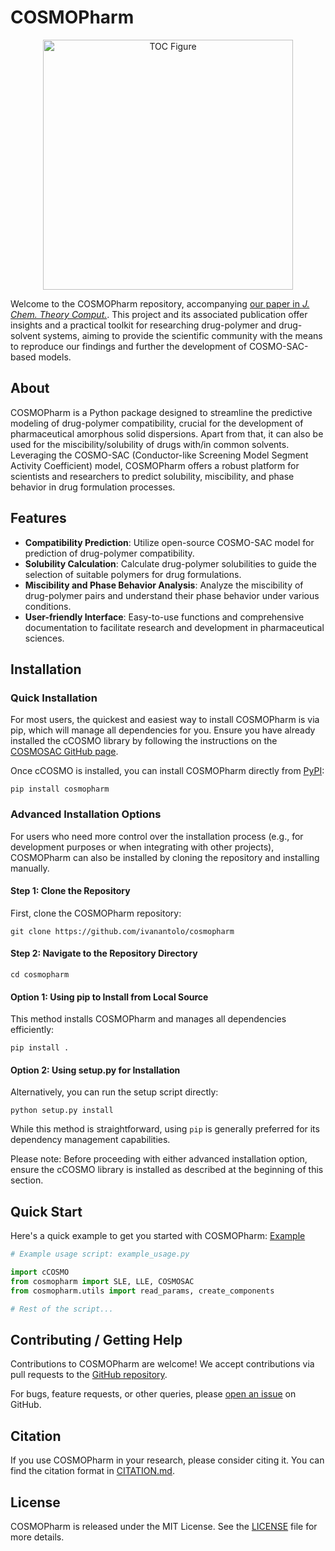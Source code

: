 # COSMOPharm

<p align="center">
  <img src="TOC.png" alt="TOC Figure" width="400"/>
</p>

Welcome to the COSMOPharm repository, accompanying [our paper in *J. Chem. Theory Comput.*](https://dx.doi.org/10.1021/acs.jctc.9b01016). This project and its associated publication offer insights and a practical toolkit for researching drug-polymer and drug-solvent systems, aiming to provide the scientific community with the means to reproduce our findings and further the development of COSMO-SAC-based models.

## About 

COSMOPharm is a Python package designed to streamline the predictive modeling of drug-polymer compatibility, crucial for the development of pharmaceutical amorphous solid dispersions. Apart from that, it can also be used for the miscibility/solubility of drugs with/in common solvents. Leveraging the COSMO-SAC (Conductor-like Screening Model Segment Activity Coefficient) model, COSMOPharm offers a robust platform for scientists and researchers to predict solubility, miscibility, and phase behavior in drug formulation processes.

## Features

- **Compatibility Prediction**: Utilize open-source COSMO-SAC model for prediction of drug-polymer compatibility.
- **Solubility Calculation**: Calculate drug-polymer solubilities to guide the selection of suitable polymers for drug formulations.
- **Miscibility and Phase Behavior Analysis**: Analyze the miscibility of drug-polymer pairs and understand their phase behavior under various conditions.
- **User-friendly Interface**: Easy-to-use functions and comprehensive documentation to facilitate research and development in pharmaceutical sciences.

## Installation

### Quick Installation
For most users, the quickest and easiest way to install COSMOPharm is via pip, which will manage all dependencies for you. Ensure you have already installed the cCOSMO library by following the instructions on the [COSMOSAC GitHub page](https://github.com/usnistgov/COSMOSAC).

Once cCOSMO is installed, you can install COSMOPharm directly from [PyPI](https://pypi.org/project/cosmopharm/):

```
pip install cosmopharm
```

### Advanced Installation Options

For users who need more control over the installation process (e.g., for development purposes or when integrating with other projects), COSMOPharm can also be installed by cloning the repository and installing manually. 

#### Step 1: Clone the Repository

First, clone the COSMOPharm repository:
```
git clone https://github.com/ivanantolo/cosmopharm
```

#### Step 2: Navigate to the Repository Directory

```
cd cosmopharm
```

#### Option 1: Using pip to Install from Local Source

This method installs COSMOPharm and manages all dependencies efficiently:

```
pip install .
```


#### Option 2: Using setup.py for Installation

Alternatively, you can run the setup script directly:

```
python setup.py install
```

While this method is straightforward, using `pip` is generally preferred for its dependency management capabilities.

Please note: Before proceeding with either advanced installation option, ensure the cCOSMO library is installed as described at the beginning of this section.

## Quick Start

Here's a quick example to get you started with COSMOPharm: [Example](https://github.com/ivanantolo/cosmopharm/blob/main/example_usage.py)

```python
# Example usage script: example_usage.py

import cCOSMO
from cosmopharm import SLE, LLE, COSMOSAC
from cosmopharm.utils import read_params, create_components

# Rest of the script...
```

## Contributing / Getting Help

Contributions to COSMOPharm are welcome! We accept contributions via pull requests to the [GitHub repository](https://github.com/ivanantolo/cosmopharm). 

For bugs, feature requests, or other queries, please [open an issue](https://github.com/ivanantolo/cosmopharm/issues) on GitHub.


## Citation

If you use COSMOPharm in your research, please consider citing it. You can find the citation format in [CITATION.md](https://github.com/ivanantolo/cosmopharm/CITATION.md).


## License

COSMOPharm is released under the MIT License. See the [LICENSE](https://github.com/ivanantolo/cosmopharm/LICENSE) file for more details.